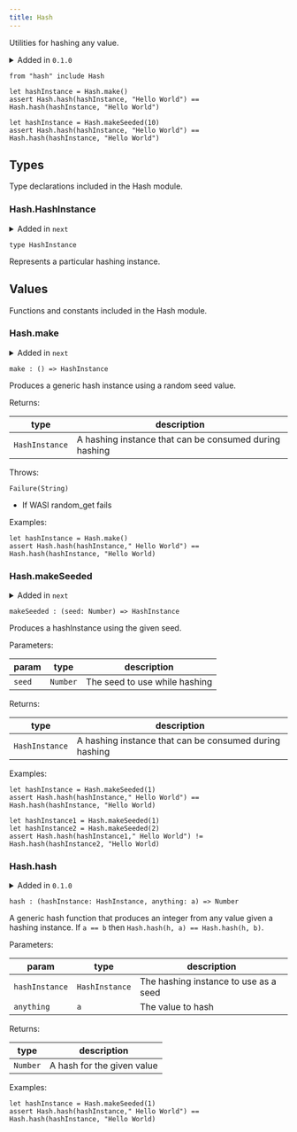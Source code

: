 ```yaml
---
title: Hash
---
```


Utilities for hashing any value.

<details disabled>
<summary tabindex="-1">Added in <code>0.1.0</code></summary>
No other changes yet.
</details>

```grain
from "hash" include Hash
```

```grain
let hashInstance = Hash.make()
assert Hash.hash(hashInstance, "Hello World") == Hash.hash(hashInstance, "Hello World")
```

```grain
let hashInstance = Hash.makeSeeded(10)
assert Hash.hash(hashInstance, "Hello World") == Hash.hash(hashInstance, "Hello World")
```

## Types

Type declarations included in the Hash module.

### Hash.**HashInstance**

<details disabled>
<summary tabindex="-1">Added in <code>next</code></summary>
No other changes yet.
</details>

```grain
type HashInstance
```

Represents a particular hashing instance.

## Values

Functions and constants included in the Hash module.

### Hash.**make**

<details disabled>
<summary tabindex="-1">Added in <code>next</code></summary>
No other changes yet.
</details>

```grain
make : () => HashInstance
```

Produces a generic hash instance using a random seed value.

Returns:

|type|description|
|----|-----------|
|`HashInstance`|A hashing instance that can be consumed during hashing|

Throws:

`Failure(String)`

* If WASI random_get fails

Examples:

```grain
let hashInstance = Hash.make()
assert Hash.hash(hashInstance," Hello World") == Hash.hash(hashInstance, "Hello World)
```

### Hash.**makeSeeded**

<details disabled>
<summary tabindex="-1">Added in <code>next</code></summary>
No other changes yet.
</details>

```grain
makeSeeded : (seed: Number) => HashInstance
```

Produces a hashInstance using the given seed.

Parameters:

|param|type|description|
|-----|----|-----------|
|`seed`|`Number`|The seed to use while hashing|

Returns:

|type|description|
|----|-----------|
|`HashInstance`|A hashing instance that can be consumed during hashing|

Examples:

```grain
let hashInstance = Hash.makeSeeded(1)
assert Hash.hash(hashInstance," Hello World") == Hash.hash(hashInstance, "Hello World)
```

```grain
let hashInstance1 = Hash.makeSeeded(1)
let hashInstance2 = Hash.makeSeeded(2)
assert Hash.hash(hashInstance1," Hello World") != Hash.hash(hashInstance2, "Hello World)
```

### Hash.**hash**

<details>
<summary>Added in <code>0.1.0</code></summary>
<table>
<thead>
<tr><th>version</th><th>changes</th></tr>
</thead>
<tbody>
<tr><td><code>next</code></td><td>Added `hashInstance` parameter instead of using a global seed</td></tr>
</tbody>
</table>
</details>

```grain
hash : (hashInstance: HashInstance, anything: a) => Number
```

A generic hash function that produces an integer from any value given a hashing instance. If `a == b` then `Hash.hash(h, a) == Hash.hash(h, b)`.

Parameters:

|param|type|description|
|-----|----|-----------|
|`hashInstance`|`HashInstance`|The hashing instance to use as a seed|
|`anything`|`a`|The value to hash|

Returns:

|type|description|
|----|-----------|
|`Number`|A hash for the given value|

Examples:

```grain
let hashInstance = Hash.makeSeeded(1)
assert Hash.hash(hashInstance," Hello World") == Hash.hash(hashInstance, "Hello World)
```

